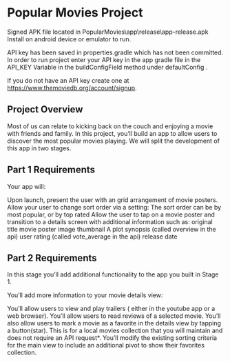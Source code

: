 # Popular Movies Project

Signed APK file located in PopularMovies\app\release\app-release.apk
Install on android device or emulator to run. 

API key has been saved in properties.gradle which has not been committed. In order to run project enter your API key in the app gradle file in the API_KEY Variable in the buildConfigField method under defaultConfig .

If you do not have an API key create one at https://www.themoviedb.org/account/signup. 

## Project Overview
Most of us can relate to kicking back on the couch and enjoying a movie with friends and family. In this project, you’ll build an app to allow users to discover the most popular movies playing. We will split the development of this app in two stages.

## Part 1 Requirements
Your app will:

Upon launch, present the user with an grid arrangement of movie posters.
Allow your user to change sort order via a setting:
The sort order can be by most popular, or by top rated
Allow the user to tap on a movie poster and transition to a details screen with additional information such as:
original title
movie poster image thumbnail
A plot synopsis (called overview in the api)
user rating (called vote_average in the api)
release date

## Part 2 Requirements
In this stage you’ll add additional functionality to the app you built in Stage 1.

You’ll add more information to your movie details view:

You’ll allow users to view and play trailers ( either in the youtube app or a web browser).
You’ll allow users to read reviews of a selected movie.
You’ll also allow users to mark a movie as a favorite in the details view by tapping a button(star). This is for a local movies collection that you will maintain and does not require an API request*.
You’ll modify the existing sorting criteria for the main view to include an additional pivot to show their favorites collection.